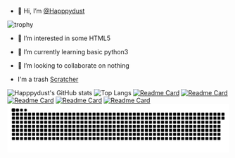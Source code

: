 - 👋 Hi, I’m <a href="https://github.com/Happpydust">@Happpydust</a>

![trophy](https://github-profile-trophy.vercel.app/?username=Happpydust&theme=onedark&title=Stars,Commit,Followers,Issues,Repositories,PR)
- 👀 I’m interested in some HTML5
- 🌱 I’m currently learning basic python3

- 💞️ I’m looking to collaborate on nothing

- I'm a trash <a href="https://turbowarp.org/878530845/fullscreen?hqpen" target="_blank">Scratcher</a>

![Happpydust's GitHub stats](https://github-readme-stats.vercel.app/api?username=Happpydust&theme=synthwave)
![Top Langs](https://github-readme-stats.vercel.app/api/top-langs/?username=Happpydust&theme=synthwave)
[![Readme Card](https://github-readme-stats.vercel.app/api/pin/?username=Happpydust&repo=discord-developer-badge-bot&theme=synthwave)](https://github.com/Happpydust/discord-developer-badge-bot)
[![Readme Card](https://github-readme-stats.vercel.app/api/pin/?username=Story-Writers&repo=Stories&theme=synthwave)](https://github.com/Story-Writers/Stories)
[![Readme Card](https://github-readme-stats.vercel.app/api/pin/?username=Happpydust&repo=Licenses-in-python3&theme=synthwave)](https://github.com/Happpydust/Licenses-in-python3)
[![Readme Card](https://github-readme-stats.vercel.app/api/pin/?username=Happpydust&repo=happpydusts-prime-project&theme=synthwave)](https://happpydust.github.io/happpydusts-prime-project/)
[![Readme Card](https://github-readme-stats.vercel.app/api/pin/?username=Glitched-Clone&repo=Game-Show-ChatGPT-Jailbreak&theme=synthwave)](https://gist.github.com/Happpydust/8c7a3fe3caa163783da28b3bbfbca4b4)
<img src="github-user-contribution.svg">
<!---
Happpydust/Happpydust is a ✨ special ✨ repository because its `README.md` (this file) appears on your GitHub profile.
You can click the Preview link to take a look at your changes.
https://home.aveek.io/GitHub-Profile-Badges/ is profile badge link
[![Readme Card](https://github-readme-stats.vercel.app/api/pin/?username=Happpydust&repo=)](https://github.com/anuraghazra/github-readme-stats)
--->
